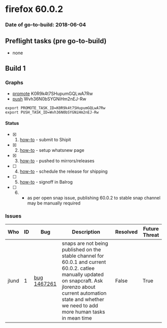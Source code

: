 # firefox 60.0.2

### Date of go-to-build: 2018-06-04

## Preflight tasks (pre go-to-build)
- none

## Build 1  

### Graphs
* [promote](https://tools.taskcluster.net/push-inspector/#/K0R9k4t7SHupumGQLwA7Rw) K0R9k4t7SHupumGQLwA7Rw
* [push](https://tools.taskcluster.net/push-inspector/#/Wvh36N0bSYGNiHm2nEJ-Rw) Wvh36N0bSYGNiHm2nEJ-Rw
```
export PROMOTE_TASK_ID=K0R9k4t7SHupumGQLwA7Rw
export PUSH_TASK_ID=Wvh36N0bSYGNiHm2nEJ-Rw
```


#### Status
- [x] 1.  [how-to](https://wiki.mozilla.org/Release:Release_Automation_on_Mercurial:Starting_a_Release#Submit_to_Ship_It)  - submit to Shipit
- [x] 2.  [how-to](https://github.com/mozilla-releng/releasewarrior-2.0/blob/master/docs/release-promotion/desktop/howto-rc.md)  - setup whatsnew page
- [x] 3.  [how-to](https://github.com/mozilla-releng/releasewarrior-2.0/blob/master/docs/release-promotion/desktop/howto.md#push-artifacts-to-releases-directory)  - pushed to mirrors/releases
- [ ] 4.  [how-to](https://github.com/mozilla-releng/releasewarrior-2.0/blob/master/docs/release-promotion/desktop/howto.md#ship-the-release)  - schedule the release for shipping
- [ ] 5.  [how-to](https://github.com/mozilla-releng/releasewarrior-2.0/blob/master/docs/release-promotion/desktop/howto.md#obtain-sign-offs-for-changes)  - signoff in Balrog
- [ ] 6.  - as per open snap issue, publishing 60.0.2 to stable snap channel may be manually required

### Issues
| Who                 | ID               | Bug                                                                 | Description                | Resolved                | Future Threat                |
| ------------------- | ---------------- | ------------------------------------------------------------------- | -------------------------- | ----------------------- | ---------------------------- |
| jlund  | 1 | [bug 1467261](https://bugzil.la/1467261)        | snaps are not being published on the stable channel for 60.0.1 and current 60.0.2. catlee manually updated on snapcraft. Ask jlorenzo about current automation state and whether we need to add more human tasks in mean time | False | True |

